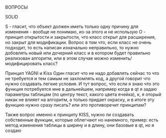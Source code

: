 ВОПРОСЫ 

SOLID

S - гласит, что объект должен иметь только одну причину для изменения - вообще не понимаю, из-за этого и не использую
O - принцип открытости и закрытости, что класс открыт для расширения, но закрыт для модификации. Вопрос в том что, если класс не очень подходит, то есть написан изначально неправильно, то нужно добовлять новый или дочерний класс и в котором будет правильно реализован алгоритм, или в этом случае можно изменить/модифицировать класс? 

Принцип YAGNI и Kiss
Один гласит что не надо добавлять сейчас то что не требуется и тем самым не захломлять код, а другой говорит что нужно создавать легкие условия.
И тут вопрос, что если я знаю что это функция потребуется мне в дальнейшем, например когда в qt я задаю параметры таблицам (по центру текст, какого цвета ячейка), к, я оторый никак не влияет на алгоритм, а только придает окраску, и в итоге эту функцию нужно сразу писать? или это противоречит принципам?

Также вопрос именно к принципу KISS, нужно ли создавать собственные функции, которые облегчают но нанемного, пример: есть метод изменения таблицы в ширину и в длину, они базовые в qt, но я создаю
